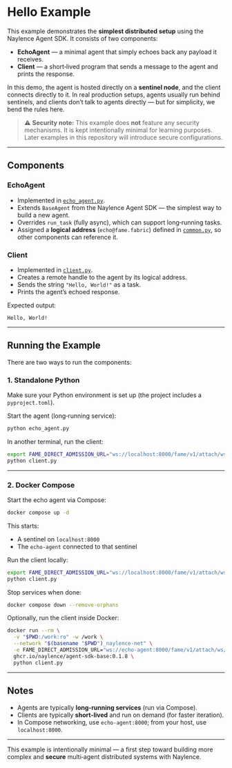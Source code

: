 # Hello Example

This example demonstrates the **simplest distributed setup** using the Naylence Agent SDK. It consists of two components:

* **EchoAgent** — a minimal agent that simply echoes back any payload it receives.
* **Client** — a short‑lived program that sends a message to the agent and prints the response.

In this demo, the agent is hosted directly on a **sentinel node**, and the client connects directly to it. In real production setups, agents usually run behind sentinels, and clients don’t talk to agents directly — but for simplicity, we bend the rules here.

> ⚠️ **Security note:** This example does **not** feature any security mechanisms. It is kept intentionally minimal for learning purposes. Later examples in this repository will introduce secure configurations.

---

## Components

### EchoAgent

* Implemented in [`echo_agent.py`](echo_agent.py).
* Extends `BaseAgent` from the Naylence Agent SDK — the simplest way to build a new agent.
* Overrides `run_task` (fully async), which can support long‑running tasks.
* Assigned a **logical address** (`echo@fame.fabric`) defined in [`common.py`](common.py), so other components can reference it.

### Client

* Implemented in [`client.py`](client.py).
* Creates a remote handle to the agent by its logical address.
* Sends the string `"Hello, World!"` as a task.
* Prints the agent’s echoed response.

Expected output:

```
Hello, World!
```

---

## Running the Example

There are two ways to run the components:

### 1. Standalone Python

Make sure your Python environment is set up (the project includes a `pyproject.toml`).

Start the agent (long‑running service):

```bash
python echo_agent.py
```

In another terminal, run the client:

```bash
export FAME_DIRECT_ADMISSION_URL="ws://localhost:8000/fame/v1/attach/ws/downstream"
python client.py
```

---

### 2. Docker Compose

Start the echo agent via Compose:

```bash
docker compose up -d
```

This starts:

* A sentinel on `localhost:8000`
* The `echo-agent` connected to that sentinel

Run the client locally:

```bash
export FAME_DIRECT_ADMISSION_URL="ws://localhost:8000/fame/v1/attach/ws/downstream"
python client.py
```

Stop services when done:

```bash
docker compose down --remove-orphans
```

Optionally, run the client inside Docker:

```bash
docker run --rm \
  -v "$PWD:/work:ro" -w /work \
  --network "$(basename "$PWD")_naylence-net" \
  -e FAME_DIRECT_ADMISSION_URL="ws://echo-agent:8000/fame/v1/attach/ws/downstream" \
  ghcr.io/naylence/agent-sdk-base:0.1.8 \
  python client.py
```

---

## Notes

* Agents are typically **long‑running services** (run via Compose).
* Clients are typically **short‑lived** and run on demand (for faster iteration).
* In Compose networking, use `echo-agent:8000`; from your host, use `localhost:8000`.

---

This example is intentionally minimal — a first step toward building more complex and **secure** multi‑agent distributed systems with Naylence.
